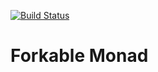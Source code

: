 [![Build Status](https://travis-ci.org/System-Indystress/ForkableMonad.svg?branch=master)](https://travis-ci.org/System-Indystress/ForkableMonad)
# Forkable Monad
